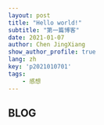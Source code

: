 ```yaml
---
layout: post
title: "Hello world!"
subtitle: "第一篇博客"
date: 2021-01-07
author: Chen JingXiang
show_author_profile: true
lang: zh
key: 'p2021010701'
tags:
    - 感想
---
```


## BLOG
